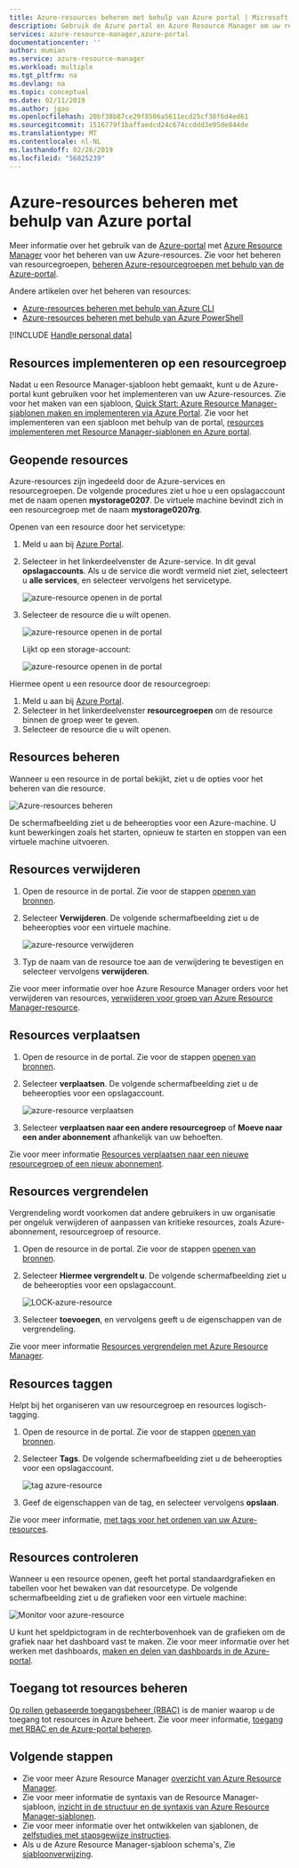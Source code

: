 ```yaml
---
title: Azure-resources beheren met behulp van Azure portal | Microsoft Docs
description: Gebruik de Azure portal en Azure Resource Manager om uw resources te beheren.
services: azure-resource-manager,azure-portal
documentationcenter: ''
author: mumian
ms.service: azure-resource-manager
ms.workload: multiple
ms.tgt_pltfrm: na
ms.devlang: na
ms.topic: conceptual
ms.date: 02/11/2019
ms.author: jgao
ms.openlocfilehash: 20bf38b87ce29f8506a5611ecd25cf38f6d4ed61
ms.sourcegitcommit: 1516779f1baffaedcd24c674ccddd3e95de844de
ms.translationtype: MT
ms.contentlocale: nl-NL
ms.lasthandoff: 02/26/2019
ms.locfileid: "56825239"
---
```

# <a name="manage-azure-resources-by-using-the-azure-portal"></a>Azure-resources beheren met behulp van Azure portal

Meer informatie over het gebruik van de [Azure-portal](https://portal.azure.com) met [Azure Resource Manager](resource-group-overview.md) voor het beheren van uw Azure-resources. Zie voor het beheren van resourcegroepen, [beheren Azure-resourcegroepen met behulp van de Azure-portal](./manage-resource-groups-portal.md).

Andere artikelen over het beheren van resources:

- [Azure-resources beheren met behulp van Azure CLI](./manage-resources-cli.md)
- [Azure-resources beheren met behulp van Azure PowerShell](./manage-resources-powershell.md)

[!INCLUDE [Handle personal data](../../includes/gdpr-intro-sentence.md)]

## <a name="deploy-resources-to-a-resource-group"></a>Resources implementeren op een resourcegroep

Nadat u een Resource Manager-sjabloon hebt gemaakt, kunt u de Azure-portal kunt gebruiken voor het implementeren van uw Azure-resources. Zie voor het maken van een sjabloon, [Quick Start: Azure Resource Manager-sjablonen maken en implementeren via Azure Portal](./resource-manager-quickstart-create-templates-use-the-portal.md). Zie voor het implementeren van een sjabloon met behulp van de portal, [resources implementeren met Resource Manager-sjablonen en Azure portal](resource-group-template-deploy-portal.md).

## <a name="open-resources"></a>Geopende resources

Azure-resources zijn ingedeeld door de Azure-services en resourcegroepen. De volgende procedures ziet u hoe u een opslagaccount met de naam openen **mystorage0207**. De virtuele machine bevindt zich in een resourcegroep met de naam **mystorage0207rg**.

Openen van een resource door het servicetype:

1. Meld u aan bij [Azure Portal](https://portal.azure.com).
2. Selecteer in het linkerdeelvenster de Azure-service. In dit geval **opslagaccounts**.  Als u de service die wordt vermeld niet ziet, selecteert u **alle services**, en selecteer vervolgens het servicetype.

    ![azure-resource openen in de portal](./media/manage-resources-portal/manage-azure-resources-portal-open-service.png)

3. Selecteer de resource die u wilt openen.

    ![azure-resource openen in de portal](./media/manage-resources-portal/manage-azure-resources-portal-open-resource.png)

    Lijkt op een storage-account:

    ![azure-resource openen in de portal](./media/manage-resources-portal/manage-azure-resources-portal-open-resource-storage.png)

Hiermee opent u een resource door de resourcegroep:

1. Meld u aan bij [Azure Portal](https://portal.azure.com).
2. Selecteer in het linkerdeelvenster **resourcegroepen** om de resource binnen de groep weer te geven.
3. Selecteer de resource die u wilt openen. 

## <a name="manage-resources"></a>Resources beheren

Wanneer u een resource in de portal bekijkt, ziet u de opties voor het beheren van die resource.

![Azure-resources beheren](./media/manage-resources-portal/manage-azure-resources-portal-manage-resource.png)

De schermafbeelding ziet u de beheeropties voor een Azure-machine. U kunt bewerkingen zoals het starten, opnieuw te starten en stoppen van een virtuele machine uitvoeren.

## <a name="delete-resources"></a>Resources verwijderen

1. Open de resource in de portal. Zie voor de stappen [openen van bronnen](#open-resources).
2. Selecteer **Verwijderen**. De volgende schermafbeelding ziet u de beheeropties voor een virtuele machine.

    ![azure-resource verwijderen](./media/manage-resources-portal/manage-azure-resources-portal-delete-resource.png)
3. Typ de naam van de resource toe aan de verwijdering te bevestigen en selecteer vervolgens **verwijderen**.

Zie voor meer informatie over hoe Azure Resource Manager orders voor het verwijderen van resources, [verwijderen voor groep van Azure Resource Manager-resource](./resource-group-delete.md).

## <a name="move-resources"></a>Resources verplaatsen

1. Open de resource in de portal. Zie voor de stappen [openen van bronnen](#open-resources).
2. Selecteer **verplaatsen**. De volgende schermafbeelding ziet u de beheeropties voor een opslagaccount.

    ![azure-resource verplaatsen](./media/manage-resources-portal/manage-azure-resources-portal-move-resource.png)
3. Selecteer **verplaatsen naar een andere resourcegroep** of **Moeve naar een ander abonnement** afhankelijk van uw behoeften.

Zie voor meer informatie [Resources verplaatsen naar een nieuwe resourcegroep of een nieuw abonnement](resource-group-move-resources.md).

## <a name="lock-resources"></a>Resources vergrendelen

Vergrendeling wordt voorkomen dat andere gebruikers in uw organisatie per ongeluk verwijderen of aanpassen van kritieke resources, zoals Azure-abonnement, resourcegroep of resource. 

1. Open de resource in de portal. Zie voor de stappen [openen van bronnen](#open-resources).
2. Selecteer **Hiermee vergrendelt u**. De volgende schermafbeelding ziet u de beheeropties voor een opslagaccount.

    ![LOCK-azure-resource](./media/manage-resources-portal/manage-azure-resources-portal-lock-resource.png)
3. Selecteer **toevoegen**, en vervolgens geeft u de eigenschappen van de vergrendeling.

Zie voor meer informatie [Resources vergrendelen met Azure Resource Manager](resource-group-lock-resources.md).

## <a name="tag-resources"></a>Resources taggen

Helpt bij het organiseren van uw resourcegroep en resources logisch-tagging. 

1. Open de resource in de portal. Zie voor de stappen [openen van bronnen](#open-resources).
2. Selecteer **Tags**. De volgende schermafbeelding ziet u de beheeropties voor een opslagaccount.

    ![tag azure-resource](./media/manage-resources-portal/manage-azure-resources-portal-tag-resource.png)
3. Geef de eigenschappen van de tag, en selecteer vervolgens **opslaan**.

Zie voor meer informatie, [met tags voor het ordenen van uw Azure-resources](./resource-group-using-tags.md#portal).

## <a name="monitor-resources"></a>Resources controleren

Wanneer u een resource openen, geeft het portal standaardgrafieken en tabellen voor het bewaken van dat resourcetype. De volgende schermafbeelding ziet u de grafieken voor een virtuele machine:

![Monitor voor azure-resource](./media/manage-resources-portal/manage-azure-resources-portal-monitor-resource.png)

U kunt het speldpictogram in de rechterbovenhoek van de grafieken om de grafiek naar het dashboard vast te maken. Zie voor meer informatie over het werken met dashboards, [maken en delen van dashboards in de Azure-portal](../azure-portal/azure-portal-dashboards.md).

## <a name="manage-access-to-resources"></a>Toegang tot resources beheren

[Op rollen gebaseerde toegangsbeheer (RBAC)](../role-based-access-control/overview.md) is de manier waarop u de toegang tot resources in Azure beheert. Zie voor meer informatie, [toegang met RBAC en de Azure-portal beheren](../role-based-access-control/role-assignments-portal.md).

## <a name="next-steps"></a>Volgende stappen

- Zie voor meer Azure Resource Manager [overzicht van Azure Resource Manager](./resource-group-overview.md).
- Zie voor meer informatie de syntaxis van de Resource Manager-sjabloon, [inzicht in de structuur en de syntaxis van Azure Resource Manager-sjablonen](./resource-group-authoring-templates.md).
- Zie voor meer informatie over het ontwikkelen van sjablonen, de [zelfstudies met stapsgewijze instructies](/azure/azure-resource-manager/).
- Als u de Azure Resource Manager-sjabloon schema's, Zie [sjabloonverwijzing](/azure/templates/).